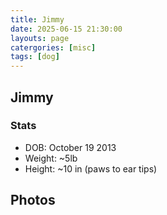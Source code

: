 ```yaml
---
title: Jimmy
date: 2025-06-15 21:30:00 
layouts: page
catergories: [misc]
tags: [dog]
---
```


## Jimmy 

### Stats
- DOB: October 19 2013
- Weight: ~5lb
- Height: ~10 in (paws to ear tips)

## Photos


